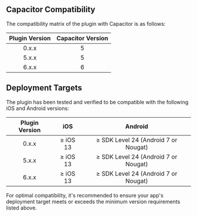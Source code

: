 ## Capacitor Compatibility

The compatibility matrix of the plugin with Capacitor is as follows:

| Plugin Version | Capacitor Version |
| :------------: | :---------------: |
|     0.x.x      |         5         |
|     5.x.x      |         5         |
|     6.x.x      |         6         |

## Deployment Targets

The plugin has been tested and verified to be compatible with the following iOS and Android versions:

| Plugin Version |     iOS     |                 Android                 |
| :------------: | :---------: | :-------------------------------------: |
|     0.x.x      | &ge; iOS 13 | &ge; SDK Level 24 (Android 7 or Nougat) |
|     5.x.x      | &ge; iOS 13 | &ge; SDK Level 24 (Android 7 or Nougat) |
|     6.x.x      | &ge; iOS 13 | &ge; SDK Level 24 (Android 7 or Nougat) |

For optimal compatibility, it's recommended to ensure your app's deployment target meets or exceeds the minimum version requirements listed above.
